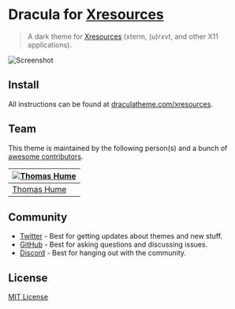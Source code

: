 # Dracula for [Xresources](https://wiki.archlinux.org/index.php/x_resources)

> A dark theme for [Xresources](https://wiki.archlinux.org/index.php/x_resources) (xterm, (u)rxvt, and other X11 applications).

![Screenshot](./screenshot.png)

## Install

All instructions can be found at [draculatheme.com/xresources](https://draculatheme.com/xresources).

## Team

This theme is maintained by the following person(s) and a bunch of [awesome contributors](https://github.com/dracula/xresources/graphs/contributors).

| [![Thomas Hume](https://avatars3.githubusercontent.com/u/632292?v=3&s=70)](https://github.com/Aszarsha) |
| ------------------------------------------------------------------------------------------------------- |
| [Thomas Hume](https://github.com/Aszarsha)                                                              |

## Community

- [Twitter](https://twitter.com/draculatheme) - Best for getting updates about themes and new stuff.
- [GitHub](https://github.com/dracula/dracula-theme/discussions) - Best for asking questions and discussing issues.
- [Discord](https://draculatheme.com/discord-invite) - Best for hanging out with the community.

## License

[MIT License](./LICENSE)
